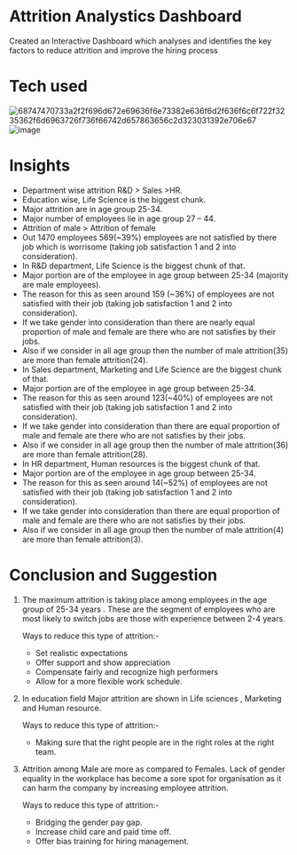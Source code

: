 # Attrition Analystics Dashboard
Created an Interactive Dashboard which analyses and identifies the key factors to reduce attrition and improve the hiring process

# Tech used 

![68747470733a2f2f696d672e69636f6e73382e636f6d2f636f6c6f722f3235362f6d6963726f736f66742d657863656c2d323031392e706e67](https://github.com/user-attachments/assets/a175f6be-6509-4cfd-9711-250a468656cd)
 ![image](https://github.com/user-attachments/assets/fabf5e01-b3cd-466d-b5dd-8a779d6d46e1)


# Insights 
* Department wise attrition R&D > Sales >HR.
* Education wise, Life Science is the biggest chunk.
* Major attrition are in age group 25-34.
* Major number of employees lie in age group 27 – 44.
* Attrition of male > Attrition of female 
* Out 1470 employees 569(~39%) employees are not satisfied by there job which is worrisome (taking job satisfaction 1 and 2 into consideration).
* In R&D department, Life Science is the biggest chunk of that.
* Major portion are of the employee in age group between 25-34 (majority are male employees).
* The reason for this as seen around 159 (~36%) of employees are not satisfied with their job (taking job satisfaction 1 and 2 into consideration).
* If we take gender into consideration than there are nearly equal proportion of male and female are there who are not satisfies by their jobs. 
* Also if we consider in all age group then the number of male attrition(35) are more than female attrition(24).
* In Sales department, Marketing and Life Science are the biggest chunk of that.
* Major portion are of the employee in age group between 25-34.
* The reason for this as seen around 123(~40%) of employees are not satisfied with their job (taking job satisfaction 1 and 2 into consideration).
* If we take gender into consideration than there are equal proportion of male and female are there who are not satisfies by their jobs. 
* Also if we consider in all age group then the number of male attrition(36) are more than female attrition(28).
* In HR department, Human resources is the biggest chunk of that.
* Major portion are of the employee in age group between 25-34.
* The reason for this as seen around 14(~52%) of employees are not satisfied with their job (taking job satisfaction 1 and 2 into consideration).
* If we take gender into consideration than there are equal proportion of male and female are there who are not satisfies by their jobs. 
* Also if we consider in all age group then the number of male attrition(4) are more than female attrition(3).


# Conclusion and Suggestion

1) The maximum attrition is taking place among employees in the age group of 25-34 years . These are the segment of employees who are most likely to
   switch jobs are those with experience between 2-4 years.

   Ways to reduce this type of attrition:-
     * Set realistic expectations
     * Offer support and show appreciation
     * Compensate fairly and recognize high performers
     * Allow for a more flexible work schedule.

2) In education field  Major attrition are shown in Life sciences , Marketing and Human resource.

   Ways to reduce this type of attrition:-
     * Making sure that the right people are in the right roles at the right team.

3) Attrition among Male are more as compared to Females. Lack of gender equality in the workplace has become a sore spot for organisation as it can harm
   the company by increasing employee attrition.

    Ways to reduce this type of attrition:-
     * Bridging the gender pay gap.
     * Increase child care and paid time off.
     * Offer bias training for hiring management.



